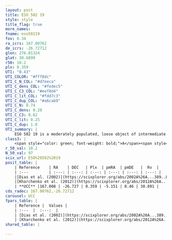 ```yaml
---
layout: post
title: ESO 502 19
style: style
title_flag: true
more_names: 
fname: eso50219
fov: 0.34
ra_icrs: 167.00762
de_icrs: -26.72712
glon: 276.01324
glat: 30.6899
r50: 10.2
plx: 0.359
UTI: "0.43"
UTI_COLOR: "#fff8dc"
UTI_C_N_COL: "#d7eeca"
UTI_C_dens_COL: "#fedec5"
UTI_C_C3_COL: "#eef8d4"
UTI_C_lit_COL: "#fdd7c3"
UTI_C_dup_COL: "#a6cab9"
UTI_C_N: 0.74
UTI_C_dens: 0.28
UTI_C_C3: 0.62
UTI_C_lit: 0.25
UTI_C_dup: 1.0
UTI_summary: |
    ESO 502 19 is a moderately populated, loose object of intermediate C3 quality. It is poorly studied in the literature, with no articles listed in the last 13 years.
class3: |
    <span style="color: green; font-weight: bold;">A</span><span style="color: red; font-weight: bold;">C</span>
r_50_val: 10.2
N_50_val: 97
scix_url: ESO%20502%2019
posit_table: |
    | Reference    | RA    | DEC   | Plx  | pmRA  | pmDE   |  Rv  |
    | :---         | :---: | :---: | :---: | :---: | :---: | :---: |
    |[Dias et al. (2002)](https://scixplorer.org/abs/2002A%26A...389..871D) | 167.029 | -26.73 | -- | -12.16 | 2.48 | -- |
    |[Kharchenko et al. (2012)](https://scixplorer.org/abs/2012A%26A...543A.156K) | 167.03 | -26.717 | -- | -12.16 | 2.48 | -- |
    | **UCC** |167.008 | -26.727 | 0.359 | -5.151 | 0.46 | 30.891 | 
cds_radec: 167.00762,-26.72712
carousel: UCC
fpars_table: |
    | Reference |  Values |
    | :---  |  :---:  |
    | [Dias et al. (2002)](https://scixplorer.org/abs/2002A%26A...389..871D) | `E(B-V)=0.208, Dist=1338.0, Age=9.21` |
    | [Kharchenko et al. (2012)](https://scixplorer.org/abs/2012A%26A...543A.156K) | `e_bv=0.208, distance=1338, log_age=9.21` |
shared_table: |
    
---
```

